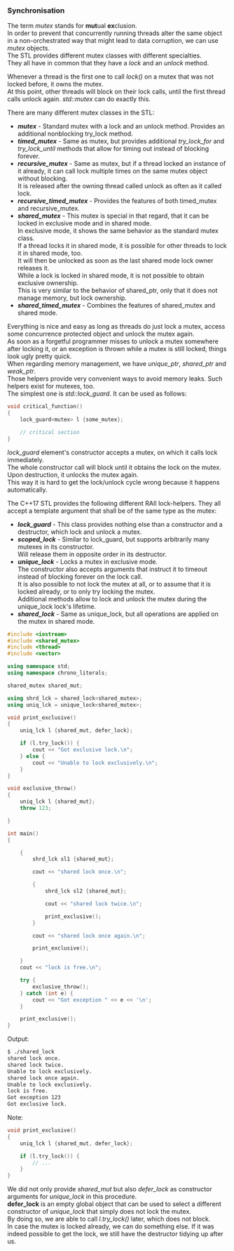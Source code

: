 ### Synchronisation 

The term *mutex* stands for **mut**ual **ex**clusion. \
In order to prevent that concurrently running threads alter the same object in a non-orchestrated way that might lead to data corruption, we can use *mutex* objects. \
The STL provides different mutex classes with different specialties. \
They all have in common that they have a *lock* and an *unlock* method.

Whenever a thread is the first one to call *lock()* on a mutex that was not locked before, it owns the mutex. \
At this point, other threads will block on their lock calls, until the first thread calls unlock again. *std::mutex* can do exactly this.

There are many different mutex classes in the STL:
- ***mutex*** - Standard mutex with a lock and an unlock method. Provides an additional nonblocking try_lock method.
- ***timed_mutex*** - Same as mutex, but provides additional *try_lock_for* and *try_lock_until* methods that allow for timing out instead of blocking forever.
- ***recursive_mutex*** - Same as mutex, but if a thread locked an instance of it already, it can call lock multiple times on the same mutex object without blocking. \
It is released after the owning thread called unlock as often as it called lock.
- ***recursive_timed_mutex*** - Provides the features of both timed_mutex and recursive_mutex.
- ***shared_mutex*** - This mutex is special in that regard, that it can be locked in exclusive mode and in shared mode. \
In exclusive mode, it shows the same behavior as the standard mutex class. \
If a thread locks it in shared mode, it is possible for other threads to lock it in shared mode, too. \
It will then be unlocked as soon as the last shared mode lock owner releases it. \
While a lock is locked in shared mode, it is not possible to obtain exclusive ownership. \
This is very similar to the behavior of shared_ptr, only that it does not manage memory, but lock ownership.
- ***shared_timed_mutex*** - Combines the features of shared_mutex and shared mode.

Everything is nice and easy as long as threads do just lock a mutex, access some concurrence protected object and unlock the mutex again. \
As soon as a forgetful programmer misses to unlock a mutex somewhere after locking it, or an exception is thrown while a mutex is still locked, things look ugly pretty quick.\
When regarding memory management, we have *unique_ptr*, *shared_ptr* and *weak_ptr*. \
Those helpers provide very convenient ways to avoid memory leaks. Such helpers exist for mutexes, too. \
The simplest one is *std::lock_guard*. It can be used as follows:

```cpp
void critical_function()
{
    lock_guard<mutex> l {some_mutex};

    // critical section
}
```
*lock_guard* element's constructor accepts a mutex, on which it calls lock immediately. \
The whole constructor call will block until it obtains the lock on the mutex. \
Upon destruction, it unlocks the mutex again. \
This way it is hard to get the lock/unlock cycle wrong because it happens automatically.


The C++17 STL provides the following different RAII lock-helpers. They all accept a template argument that shall be of the same type as the mutex:

- ***lock_guard*** - This class provides nothing else than a constructor and a destructor, which lock and unlock a mutex.
- ***scoped_lock*** - Similar to lock_guard, but supports arbitrarily many mutexes in its constructor. \
Will release them in opposite order in its destructor.
- ***unique_lock*** - Locks a mutex in exclusive mode. \
The constructor also accepts arguments that instruct it to timeout instead of blocking forever on the lock call. \
It is also possible to not lock the mutex at all, or to assume that it is locked already, or to only try locking the mutex. \
Additional methods allow to lock and unlock the mutex during the unique_lock lock's lifetime.
- ***shared_lock*** - Same as unique_lock, but all operations are applied on the mutex in shared mode.


```cpp
#include <iostream>
#include <shared_mutex>
#include <thread>
#include <vector>

using namespace std;
using namespace chrono_literals;

shared_mutex shared_mut;

using shrd_lck = shared_lock<shared_mutex>;
using uniq_lck = unique_lock<shared_mutex>;

void print_exclusive()
{
    uniq_lck l {shared_mut, defer_lock};

    if (l.try_lock()) {
        cout << "Got exclusive lock.\n";
    } else {
        cout << "Unable to lock exclusively.\n";
    }
}

void exclusive_throw()
{
    uniq_lck l {shared_mut};
    throw 123;

}

int main()
{

    {
        shrd_lck sl1 {shared_mut};

        cout << "shared lock once.\n";

        {
            shrd_lck sl2 {shared_mut};

            cout << "shared lock twice.\n";

            print_exclusive();
        }

        cout << "shared lock once again.\n";

        print_exclusive();

    }
    cout << "lock is free.\n";

    try {
        exclusive_throw();
    } catch (int e) {
        cout << "Got exception " << e << '\n';
    }

    print_exclusive();
}
```

Output:
```bash
$ ./shared_lock 
shared lock once.
shared lock twice.
Unable to lock exclusively.
shared lock once again.
Unable to lock exclusively.
lock is free.
Got exception 123
Got exclusive lock.
``` 

Note:
```cpp
void print_exclusive()
{
    uniq_lck l {shared_mut, defer_lock};

    if (l.try_lock()) {
        // ...
    }
}
```
We did not only provide *shared_mut* but also *defer_lock* as constructor arguments for *unique_lock* in this procedure. \
**defer_lock** is an empty global object that can be used to select a different constructor of *unique_lock* that simply does not lock the mutex. \
By doing so, we are able to call *l.try_lock()* later, which does not block. \
In case the mutex is locked already, we can do something else. If it was indeed possible to get the lock, we still have the destructor tidying up after us.